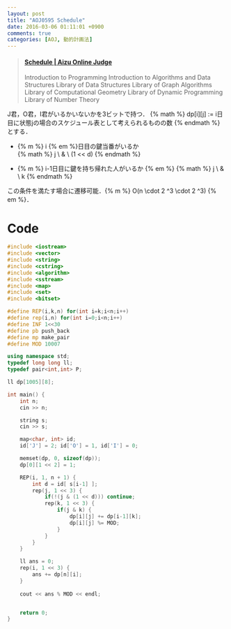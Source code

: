 ```yaml
---
layout: post
title: "AOJ0595 Schedule"
date: 2016-03-06 01:11:01 +0900
comments: true
categories: [AOJ, 動的計画法]
---
```


<blockquote class="embedly-card" data-card-key="39deea93f79745829254c0652225a544" data-card-controls="0" data-card-type="article" data-card-branding="0"><h4><a href="http://judge.u-aizu.ac.jp/onlinejudge/description.jsp?id=0595">Schedule | Aizu Online Judge</a></h4><p>Introduction to Programming Introduction to Algorithms and Data Structures Library of Data Structures Library of Graph Algorithms Library of Computational Geometry Library of Dynamic Programming Library of Number Theory</p></blockquote>
<script async src="//cdn.embedly.com/widgets/platform.js" charset="UTF-8"></script>

<!-- more -->

J君，O君，I君がいるかいないかを3ビットで持つ．
{% math %}
	dp[i][j] := i日目に状態jの場合のスケジュール表として考えられるものの数
{% endmath %}
とする．

* {% m %} i {% em %}日目の鍵当番がいるか  
{% math %}
	j \ \& \ (1 << d) 
{% endmath %}

* {% m %} i-1日目に鍵を持ち帰れた人がいるか {% em %}
{% math %}
	j \ \& \ k
{% endmath %}

この条件を満たす場合に遷移可能．{% m %} O(n \cdot 2 ^3 \cdot 2 ^3) {% em %}．

# Code

```cpp
#include <iostream>
#include <vector>
#include <string>
#include <cstring>
#include <algorithm>
#include <sstream>
#include <map>
#include <set>
#include <bitset>

#define REP(i,k,n) for(int i=k;i<n;i++)
#define rep(i,n) for(int i=0;i<n;i++)
#define INF 1<<30
#define pb push_back
#define mp make_pair
#define MOD 10007

using namespace std;
typedef long long ll;
typedef pair<int,int> P;

ll dp[1005][8];

int main() {
	int n;
	cin >> n;

	string s;
	cin >> s;

	map<char, int> id;
	id['J'] = 2; id['O'] = 1, id['I'] = 0;

	memset(dp, 0, sizeof(dp));
	dp[0][1 << 2] = 1;

	REP(i, 1, n + 1) {
		int d = id[ s[i-1] ];
		rep(j, 1 << 3) {
			if(!(j & (1 << d))) continue;
			rep(k, 1 << 3) {
				if(j & k) { 
					dp[i][j] += dp[i-1][k];
					dp[i][j] %= MOD;
				}
			}
		}
	}

	ll ans = 0;
	rep(i, 1 << 3) {
		ans += dp[n][i];
	}
	
	cout << ans % MOD << endl;


	return 0;
}
```

